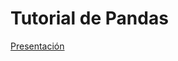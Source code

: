 # Tutorial de Pandas

[Presentación](https://docs.google.com/presentation/d/1HLNLjjwT2XvnQ1Q9mD_OpyDlhjadSeIt/edit?usp=sharing&ouid=108256433285622700087&rtpof=true&sd=true)